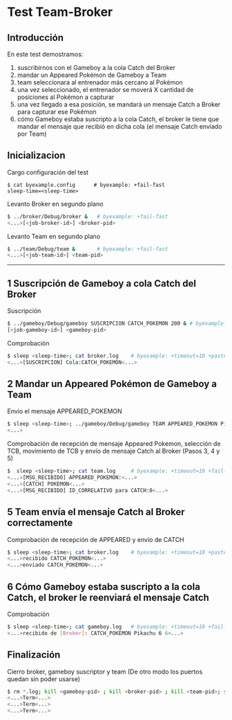 # Test Team-Broker

## Introducción

En este test demostramos:

1) suscribirnos con el Gameboy a la cola Catch del Broker
2) mandar un Appeared Pokémon de Gameboy a Team
3) team seleccionara al entrenador más cercano al Pokémon
4) una vez seleccionado, el entrenador se moverá X cantidad de posiciones al Pokémon a capturar
5) una vez llegado a esa posición, se mandará un mensaje Catch a Broker para capturar ese Pokémon
6) cómo Gameboy estaba suscripto a la cola Catch, el broker le tiene que mandar el mensaje que recibió en dicha cola (el mensaje Catch enviado por Team)

## Inicializacion

Cargo configuración del test

```shell
$ cat byexample.config      # byexample: +fail-fast
sleep-time=<sleep-time>
```

Levanto Broker en segundo plano

```bash
$ ../broker/Debug/broker &   # byexample: +fail-fast
<...>[<job-broker-id>] <broker-pid>
```

Levanto Team en segundo plano

```bash
$ ../team/Debug/team &       # byexample: +fail-fast
<...>[<job-team-id>] <team-pid>
```

- - - - - - - - - - - - -

## 1 Suscripción de Gameboy a cola Catch del Broker

Suscripción

```bash
$ ../gameboy/Debug/gameboy SUSCRIPCION CATCH_POKEMON 200 & # byexample: +timeout=100 +fail-fast +paste
[<job-gameboy-id>] <gameboy-pid>
```

Comprobación

```bash
$ sleep <sleep-time>; cat broker.log    # byexample: +timeout=10 +paste
<...>[SUSCRIPCION] Cola:CATCH_POKEMON<...>
```

## 2 Mandar un Appeared Pokémon de Gameboy a Team

Envio el mensaje APPEARED_POKEMON

```bash
$ sleep <sleep-time>; ../gameboy/Debug/gameboy TEAM APPEARED_POKEMON Pikachu 6 6 10; sleep <sleep-time> # byexample: +timeout=8 +paste
<...>
```

Comprobación de recepción de mensaje Appeared Pokemon, selección de TCB, movimiento de TCB y envío de mensaje Catch al Broker (Pasos 3, 4 y 5)

```bash
$  sleep <sleep-time>; cat team.log     # byexample: +timeout=10 +fail-fast +paste
<...>[MSG_RECIBIDO] APPEARED_POKEMON:<...>
<...>[CATCH] POKEMON<...>
<...>[MSG_RECIBIDO] ID_CORRELATIVO para CATCH:0<...>
```

## 5 Team envía el mensaje Catch al Broker correctamente

Comprobación de recepción de APPEARED y envio de CATCH

```bash
$ sleep <sleep-time>; cat broker.log    # byexample: +timeout=10 +paste
<...>recibido CATCH_POKEMON<...>
<...>enviado CATCH_POKEMON<...>
```

## 6 Cómo Gameboy estaba suscripto a la cola Catch, el broker le reenviará el mensaje Catch

Comprobación

```bash
$ sleep <sleep-time>; cat gameboy.log   # byexample: +timeout=10 +fail-fast +paste
<...>recibido de [Broker]: CATCH_POKEMON Pikachu 6 6<...>
```

## Finalización

Cierro broker, gameboy suscriptor y team (De otro modo los puertos quedan sin poder usarse)

```bash
$ rm *.log; kill <gameboy-pid> ; kill <broker-pid> ; kill <team-pid>; sleep <sleep-time>     # byexample: +timeout=20 +norm-ws +paste -skip
<...>Term<...>
<...>Term<...>
<...>Term<...>
```
